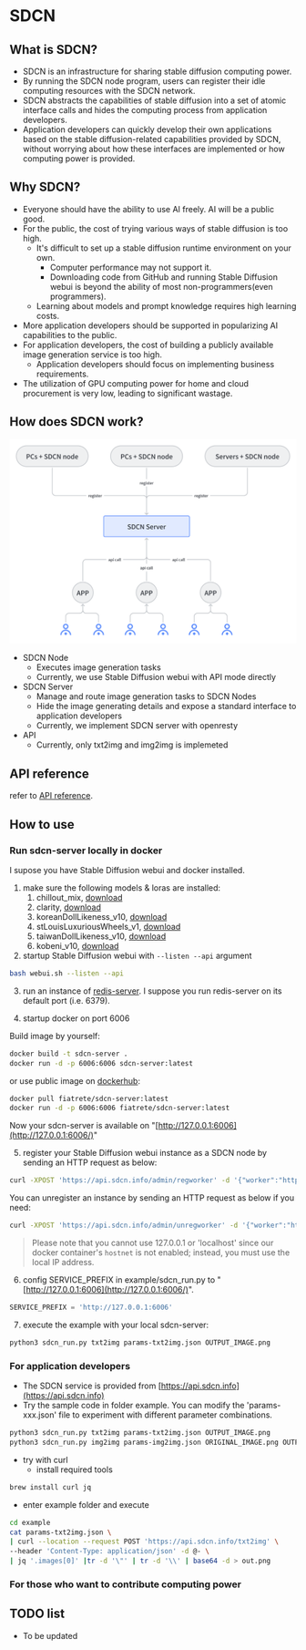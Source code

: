 # SDCN

## **What is SDCN?**

- SDCN is an infrastructure for sharing stable diffusion computing power.
- By running the SDCN node program, users can register their idle computing resources with the SDCN network.
- SDCN abstracts the capabilities of stable diffusion into a set of atomic interface calls and hides the computing process from application developers.
- Application developers can quickly develop their own applications based on the stable diffusion-related capabilities provided by SDCN, without worrying about how these interfaces are implemented or how computing power is provided.

## **Why SDCN?**

- Everyone should have the ability to use AI freely. AI will be a public good.
- For the public, the cost of trying various ways of stable diffusion is too high.
    - It's difficult to set up a stable diffusion runtime environment on your own.
        - Computer performance may not support it.
        - Downloading code from GitHub and running Stable Diffusion webui is beyond the ability of most non-programmers(even programmers).
    - Learning about models and prompt knowledge requires high learning costs.
- More application developers should be supported in popularizing AI capabilities to the public.
- For application developers, the cost of building a publicly available image generation service is too high.
    - Application developers should focus on implementing business requirements.
- The utilization of GPU computing power for home and cloud procurement is very low, leading to significant wastage.

## **How does SDCN work?**

![SDCN structure](imgs/sdcn_structure_image.png)

- SDCN Node
  - Executes image generation tasks
  - Currently, we use Stable Diffusion webui with API mode directly
- SDCN Server
  - Manage and route image generation tasks to SDCN Nodes
  - Hide the image generating details and expose a standard interface to application developers
  - Currently, we implement SDCN server with openresty
- API
  - Currently, only txt2img and img2img is implemeted

## **API reference**
refer to [API reference](doc/api.md).

## **How to use**

### Run sdcn-server locally in docker

I supose you have Stable Diffusion webui and docker installed.

1. make sure the following models & loras are installed:
    1. chillout_mix, [download](https://civitai.com/api/download/models/11745)
    2. clarity, [download](https://civitai.com/api/download/models/13128)
    3. koreanDollLikeness_v10, [download](https://civitai.com/api/download/models/8750)
    4. stLouisLuxuriousWheels_v1, [download](https://civitai.com/api/download/models/7840)
    5. taiwanDollLikeness_v10, [download](https://civitai.com/api/download/models/9070)
    6. kobeni_v10, [download](https://civitai.com/api/download/models/7852)
2. startup Stable Diffusion webui with `--listen --api` argument 

```bash
bash webui.sh --listen --api
```

3. run an instance of [redis-server](https://github.com/redis/redis). I suppose you run redis-server on its default port (i.e. 6379).

4. startup docker on port 6006

Build image by yourself:
```bash
docker build -t sdcn-server .
docker run -d -p 6006:6006 sdcn-server:latest
```

or use public image on [dockerhub](https://hub.docker.com/r/fiatrete/sdcn-server):
```bash
docker pull fiatrete/sdcn-server:latest
docker run -d -p 6006:6006 fiatrete/sdcn-server:latest
```

Now your sdcn-server is available on "[http://127.0.0.1:6006](http://127.0.0.1:6006/)"

5. register your Stable Diffusion webui instance as a SDCN node by sending an HTTP request as below:

```bash
curl -XPOST 'https://api.sdcn.info/admin/regworker' -d '{"worker":"http://yourlocalip:7860","owner":"yourname","nodeId":"yournodeid"}'
```

You can unregister an instance by sending an HTTP request as below if you need:

```bash
curl -XPOST 'https://api.sdcn.info/admin/unregworker' -d '{"worker":"http://yourlocalip:7860"}'
```

> Please note that you cannot use 127.0.0.1 or 'localhost' since our docker container's `hostnet` is not enabled; instead, you must use the local IP address.

6. config SERVICE_PREFIX in example/sdcn_run.py to "[http://127.0.0.1:6006](http://127.0.0.1:6006/)". 

```python
SERVICE_PREFIX = 'http://127.0.0.1:6006'
```

7. execute the example with your local sdcn-server:

```bash
python3 sdcn_run.py txt2img params-txt2img.json OUTPUT_IMAGE.png
```

### For application developers

- The SDCN service is provided from [https://api.sdcn.info](https://api.sdcn.info)
- Try the sample code in folder example. You can modify the 'params-xxx.json' file to experiment with different parameter combinations.

```bash
python3 sdcn_run.py txt2img params-txt2img.json OUTPUT_IMAGE.png
python3 sdcn_run.py img2img params-img2img.json ORIGINAL_IMAGE.png OUTPUT_IMAGE.png
```

- try with curl
  - install required tools
```bash
brew install curl jq
```
  - enter example folder and execute
```bash
cd example
cat params-txt2img.json \
| curl --location --request POST 'https://api.sdcn.info/txt2img' \
--header 'Content-Type: application/json' -d @- \
| jq '.images[0]' |tr -d '\"' | tr -d '\\' | base64 -d > out.png
```

### For those who want to contribute computing power

## TODO list

- To be updated
